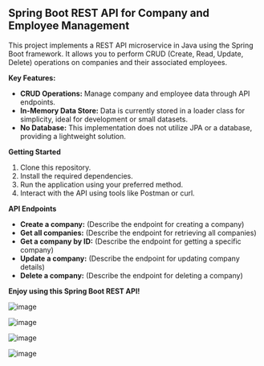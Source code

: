 ## Spring Boot REST API for Company and Employee Management

This project implements a REST API microservice in Java using the Spring Boot framework. It allows you to perform CRUD (Create, Read, Update, Delete) operations on companies and their associated employees.

**Key Features:**

- **CRUD Operations:** Manage company and employee data through API endpoints.
- **In-Memory Data Store:** Data is currently stored in a loader class for simplicity, ideal for development or small datasets.
- **No Database:** This implementation does not utilize JPA or a database, providing a lightweight solution.

**Getting Started**

1. Clone this repository.
2. Install the required dependencies.
3. Run the application using your preferred method.
4. Interact with the API using tools like Postman or curl.

**API Endpoints**

* **Create a company:** (Describe the endpoint for creating a company)
* **Get all companies:** (Describe the endpoint for retrieving all companies)
* **Get a company by ID:** (Describe the endpoint for getting a specific company)
* **Update a company:** (Describe the endpoint for updating company details)
* **Delete a company:** (Describe the endpoint for deleting a company)

**Enjoy using this Spring Boot REST API!**


![image](https://github.com/Fralog4/ProjectWork-REST/assets/145924630/5f9c7245-6d9c-4420-bd43-0f3d814a8f92)

![image](https://github.com/Fralog4/ProjectWork-REST/assets/145924630/9fb9d0fa-7a31-4b1d-8335-7b08ce80c4e7)

![image](https://github.com/Fralog4/ProjectWork-REST/assets/145924630/9b62b722-5145-4882-a7c5-466972a6ae32)

![image](https://github.com/Fralog4/ProjectWork-REST/assets/145924630/2138b981-75ce-4724-8513-98a5dc5c4292)



